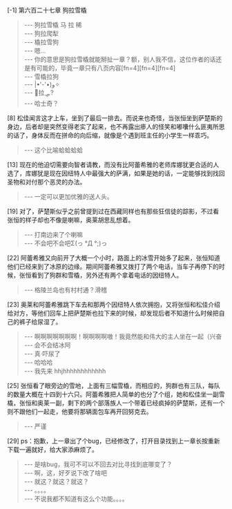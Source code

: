 
[-1] 第六百二十七章 狗拉雪橇
>--- 狗拉雪橇 马 拉 稀<br>
>--- 狗拉爬犁<br>
>--- 橇拉雪狗<br>
>--- 嗯…<br>
>--- 你的意思是狗拉雪橇就能掰扯一章？额，别人我不信，这位作者的话还是有可能的，毕竟一章只有八页内容[fn=4][fn=4][fn=4]<br>
>--- 雪橇拉狗<br>
>--- |•'-'•)و✧<br>
>--- 🐶拉🛷?<br>
>--- 哈士奇？<br>

[8] 松佳闻言这才上车，坐到了最后一排去。而说来也奇怪，当张恒坐到萨楚斯的身边，后者却是突然变得老实了起来，也不再露出瘆人的怪笑和嘟囔什么匪夷所思的话了，身体反而在拼命的向后缩，就像是个遇到班主任的小学生一样乖巧。
>--- 这个比喻蛤蛤蛤蛤<br>

[13] 现在的他迫切需要向智者请教，而没有比阿蕾希雅的老师库娜犹更合适的人选了，库娜犹是现在因纽特人中最强大的萨满，如果是她的话，一定能够找到找回圣物和对付那个恶灵的办法。
>--- 一定可以更加优雅的送人头。<br>

[19] 对了，萨楚斯似乎之前曾提到过在西藏同样也有那些狂信徒的踪影，不过看张恒的样子却也不像是喇嘛，奥莱胡思乱想着。
>--- 打南边来了个喇嘛<br>
>--- 不会吧不会吧Σ(っ °Д °;)っ<br>

[22] 阿蕾希雅又向前开了大概一个小时，路面上的冰雪开始多了起来，张恒知道他们已经来到了冰原的边缘。期间阿蕾希雅又拨打了两个电话，当车子再停下的时候，张恒看到了狗群和雪橇，另外还有两个拿着电话的因纽特人。
>--- 格陵兰岛也有村村通？滑稽<br>

[23] 奥莱和阿蕾希雅跳下车去和那两个因纽特人依次拥抱，又将张恒和松佳介绍给对方，等他们回车上把萨楚斯也拉下来的时候，却发现后者不知道什么时候把自己的裤子给尿湿了。
>--- 啊啊啊啊啊啊啊！啊啊啊啊嗷！我竟然能和伟大的主人坐在一起（兴奋<br>
>--- 会不会结冰阿<br>
>--- 真·吓尿了<br>
>--- 哈哈哈<br>
>--- 我先来
hhjhhhhhhhhhhhh<br>

[25] 张恒看了眼旁边的雪地，上面有三幅雪橇，而相应的，狗群也有三队，每队的数量大概在十四到十六只。阿蕾希雅把人简单的也分了个组，她和松佳坐一副雪橇，张恒和奥莱一副，剩下的两个部落族人一个带着已经疯掉的萨楚斯，还有一个则不跟他们一起走，他要将那辆面包车再开回努克去。
>--- 严谨<br>

[29] ps：抱歉，上一章出了个bug，已经修改了，打开目录找到上一章长按重新下载一遍就好，给大家添麻烦了。
>--- 是啥bug，我可不可以不回去对比寻找到底哪变了？<br>
>--- 啊，这，好歹说下改了啥吧<br>
>--- 就这？就这？就这？<br>
>--- 。。。。<br>
>--- 不说我都不知道有这么个功能。。。。<br>
